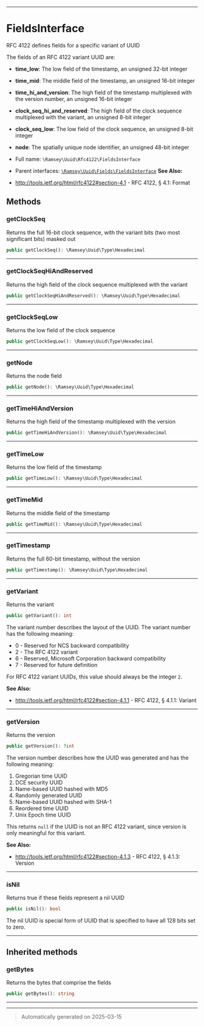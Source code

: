 ***

# FieldsInterface

RFC 4122 defines fields for a specific variant of UUID

The fields of an RFC 4122 variant UUID are:

* **time_low**: The low field of the timestamp, an unsigned 32-bit integer
* **time_mid**: The middle field of the timestamp, an unsigned 16-bit integer
* **time_hi_and_version**: The high field of the timestamp multiplexed with
  the version number, an unsigned 16-bit integer
* **clock_seq_hi_and_reserved**: The high field of the clock sequence
  multiplexed with the variant, an unsigned 8-bit integer
* **clock_seq_low**: The low field of the clock sequence, an unsigned
  8-bit integer
* **node**: The spatially unique node identifier, an unsigned 48-bit
  integer

* Full name: `\Ramsey\Uuid\Rfc4122\FieldsInterface`
* Parent interfaces: [`\Ramsey\Uuid\Fields\FieldsInterface`](../Fields/FieldsInterface.md)
**See Also:**

* http://tools.ietf.org/html/rfc4122#section-4.1 - RFC 4122, § 4.1: Format



## Methods


### getClockSeq

Returns the full 16-bit clock sequence, with the variant bits (two most
significant bits) masked out

```php
public getClockSeq(): \Ramsey\Uuid\Type\Hexadecimal
```












***

### getClockSeqHiAndReserved

Returns the high field of the clock sequence multiplexed with the variant

```php
public getClockSeqHiAndReserved(): \Ramsey\Uuid\Type\Hexadecimal
```












***

### getClockSeqLow

Returns the low field of the clock sequence

```php
public getClockSeqLow(): \Ramsey\Uuid\Type\Hexadecimal
```












***

### getNode

Returns the node field

```php
public getNode(): \Ramsey\Uuid\Type\Hexadecimal
```












***

### getTimeHiAndVersion

Returns the high field of the timestamp multiplexed with the version

```php
public getTimeHiAndVersion(): \Ramsey\Uuid\Type\Hexadecimal
```












***

### getTimeLow

Returns the low field of the timestamp

```php
public getTimeLow(): \Ramsey\Uuid\Type\Hexadecimal
```












***

### getTimeMid

Returns the middle field of the timestamp

```php
public getTimeMid(): \Ramsey\Uuid\Type\Hexadecimal
```












***

### getTimestamp

Returns the full 60-bit timestamp, without the version

```php
public getTimestamp(): \Ramsey\Uuid\Type\Hexadecimal
```












***

### getVariant

Returns the variant

```php
public getVariant(): int
```

The variant number describes the layout of the UUID. The variant
number has the following meaning:

- 0 - Reserved for NCS backward compatibility
- 2 - The RFC 4122 variant
- 6 - Reserved, Microsoft Corporation backward compatibility
- 7 - Reserved for future definition

For RFC 4122 variant UUIDs, this value should always be the integer `2`.










**See Also:**

* http://tools.ietf.org/html/rfc4122#section-4.1.1 - RFC 4122, § 4.1.1: Variant

***

### getVersion

Returns the version

```php
public getVersion(): ?int
```

The version number describes how the UUID was generated and has the
following meaning:

1. Gregorian time UUID
2. DCE security UUID
3. Name-based UUID hashed with MD5
4. Randomly generated UUID
5. Name-based UUID hashed with SHA-1
6. Reordered time UUID
7. Unix Epoch time UUID

This returns `null` if the UUID is not an RFC 4122 variant, since version
is only meaningful for this variant.










**See Also:**

* http://tools.ietf.org/html/rfc4122#section-4.1.3 - RFC 4122, § 4.1.3: Version

***

### isNil

Returns true if these fields represent a nil UUID

```php
public isNil(): bool
```

The nil UUID is special form of UUID that is specified to have all 128
bits set to zero.










***


## Inherited methods


### getBytes

Returns the bytes that comprise the fields

```php
public getBytes(): string
```












***


***
> Automatically generated on 2025-03-15
